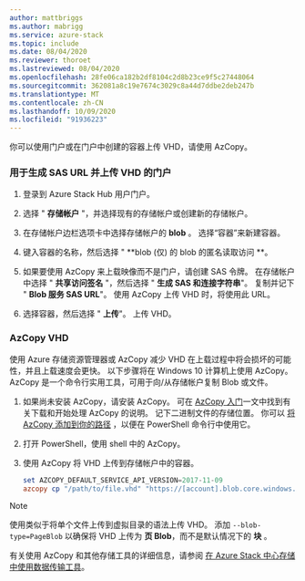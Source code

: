 ```yaml
---
author: mattbriggs
ms.author: mabrigg
ms.service: azure-stack
ms.topic: include
ms.date: 08/04/2020
ms.reviewer: thoroet
ms.lastreviewed: 08/04/2020
ms.openlocfilehash: 28fe06ca182b2df8104c2d8b23ce9f5c27448064
ms.sourcegitcommit: 362081a8c19e7674c3029c8a44d7ddbe2deb247b
ms.translationtype: MT
ms.contentlocale: zh-CN
ms.lasthandoff: 10/09/2020
ms.locfileid: "91936223"
---
```

你可以使用门户或在门户中创建的容器上传 VHD，请使用 AzCopy。

### <a name="portal-to-generate-sas-url-and-upload-vhd"></a>用于生成 SAS URL 并上传 VHD 的门户

1. 登录到 Azure Stack Hub 用户门户。

2. 选择 " **存储帐户** "，并选择现有的存储帐户或创建新的存储帐户。

3. 在存储帐户边栏选项卡中选择存储帐户的 **blob** 。 选择“容器”来新建容器。

4. 键入容器的名称，然后选择 " **blob (仅) 的 blob 的匿名读取访问 **。

5. 如果要使用 AzCopy 来上载映像而不是门户，请创建 SAS 令牌。 在存储帐户中选择 " **共享访问签名** "，然后选择 " **生成 SAS 和连接字符串**"。 复制并记下 " **Blob 服务 SAS URL**"。 使用 AzCopy 上传 VHD 时，将使用此 URL。

6. 选择容器，然后选择 " **上传**"。 上传 VHD。

### <a name="azcopy-vhd"></a>AzCopy VHD

使用 Azure 存储资源管理器或 AzCopy 减少 VHD 在上载过程中将会损坏的可能性，并且上载速度会更快。 以下步骤将在 Windows 10 计算机上使用 AzCopy。 AzCopy 是一个命令行实用工具，可用于向/从存储帐户复制 Blob 或文件。

1. 如果尚未安装 AzCopy，请安装 AzCopy。 可在 [AzCopy 入门](/azure/storage/common/storage-use-azcopy-v10)一文中找到有关下载和开始处理 AzCopy 的说明。 记下二进制文件的存储位置。 你可以 [将 AzCopy 添加到你的路径](https://www.architectryan.com/2018/03/17/add-to-the-path-on-windows-10/) ，以便在 PowerShell 命令行中使用它。

2. 打开 PowerShell，使用 shell 中的 AzCopy。

3. 使用 AzCopy 将 VHD 上传到存储帐户中的容器。

    ```powershell  
    set AZCOPY_DEFAULT_SERVICE_API_VERSION=2017-11-09
    azcopy cp "/path/to/file.vhd" "https://[account].blob.core.windows.net/[container]/[path/to/blob]?[SAS] --blob-type=PageBlob
    ```

> [!NOTE]  
> 使用类似于将单个文件上传到虚拟目录的语法上传 VHD。 添加 `--blob-type=PageBlob` 以确保将 VHD 上传为 **页 Blob**，而不是默认情况下的 **块** 。

有关使用 AzCopy 和其他存储工具的详细信息，请参阅 [在 Azure Stack 中心存储中使用数据传输工具](../user/azure-stack-storage-transfer.md)。